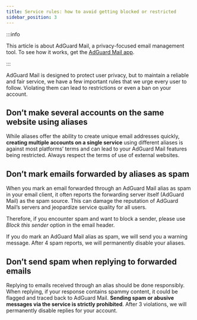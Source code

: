 ```yaml
---
title: Service rules: how to avoid getting blocked or restricted
sidebar_position: 3
---
```


:::info

This article is about AdGuard Mail, a privacy-focused email management tool. To see how it works, get the [AdGuard Mail app](https://agrd.io/download-kb-mail).

:::

AdGuard Mail is designed to protect user privacy, but to maintain a reliable and fair service, we have a few important rules that we urge every user to follow. Violating them can lead to restrictions or even a ban on your account.

## Don’t make several accounts on the same website using aliases

While aliases offer the ability to create unique email addresses quickly, **creating multiple accounts on a single service** using different aliases is against most platforms’ terms and can lead to your AdGuard Mail features being restricted. Always respect the terms of use of external websites.

## Don’t mark emails forwarded by aliases as spam

When you mark an email forwarded through an AdGuard Mail alias as spam in your email client, it often reports the forwarding server itself (AdGuard Mail) as the spam source. This can damage the reputation of AdGuard Mail’s servers and jeopardize service quality for all users.

Therefore, if you encounter spam and want to block a sender, please use *Block this sender* option in the email header.

If you do mark an AdGuard Mail alias as spam, we will send you a warning message. After 4 spam reports, we will permanently disable your aliases.

## Don’t send spam when replying to forwarded emails

Replying to emails received through an alias should be done responsibly. When replying, if your response contains spammy content, it could be flagged and traced back to AdGuard Mail. **Sending spam or abusive messages via the service is strictly prohibited**. After 3 violations, we will permanently disable replies for your account.
